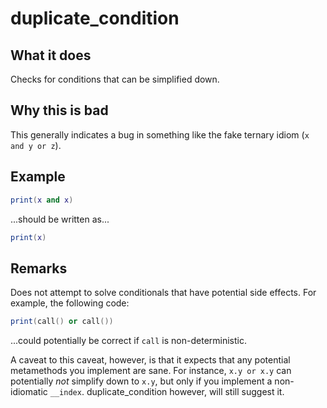 # duplicate_condition
## What it does
Checks for conditions that can be simplified down.

## Why this is bad
This generally indicates a bug in something like the fake ternary idiom (`x and y or z`).

## Example
```lua
print(x and x)
```

...should be written as...
```lua
print(x)
```

## Remarks
Does not attempt to solve conditionals that have potential side effects. For example, the following code:

```lua
print(call() or call())
```

...could potentially be correct if `call` is non-deterministic.

A caveat to this caveat, however, is that it expects that any potential metamethods you implement are sane. For instance, `x.y or x.y` can potentially *not* simplify down to `x.y`, but only if you implement a non-idiomatic `__index`. duplicate_condition however, will still suggest it.
